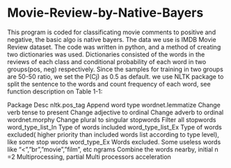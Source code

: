 # Movie-Review-by-Native-Bayers
This program is coded for classificating movie comments to positive and negative, the basic algo is native bayers. 
The data we use is IMDB Movie Review dataset. The code was written in python, and a method of creating two dictionaries was used. Dictionaries consisted of the words in the reviews of each class and conditional probability of each word in two groups(pos, neg) respectively. Since the samples for training in two groups are 50-50 ratio, we set the P(Cj) as 0.5 as default. 
    we use NLTK package to split the sentence to the words and count frequency of each word, see function description on Table 1-1:

Package
Desc
nltk.pos_tag
Append word type
wordnet.lemmatize
Change verb tense to present
Change adjective to ordinal
Change adverb to ordinal
wordnet.morphy
Change plural to singular
stopwords
Filter all stopwords
word_type_list_In
Type of words included
word_type_list_Ex
Type of words excluded( higher priority than included words list according to type level), like some stop words
word_type_Ex
Words excluded. Some useless words like “<”,”br”,”movie”,”film”, etc
ngrams
Combine the words nearby, initial n =2 
Multiprocessing, partial
Multi processors acceleration

